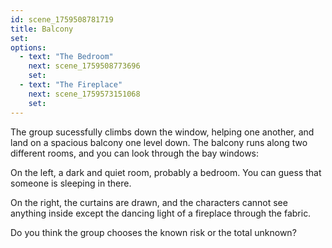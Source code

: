 ```yaml
---
id: scene_1759508781719
title: Balcony
set:
options:
  - text: "The Bedroom"
    next: scene_1759508773696
    set:
  - text: "The Fireplace"
    next: scene_1759573151068
    set:
---
```


The group sucessfully climbs down the window, helping one another, and land on a spacious balcony one level down. The balcony runs along two different rooms, and you can look through the bay windows:

On the left, a dark and quiet room, probably a bedroom. You can guess that someone is sleeping in there.

On the right, the curtains are drawn, and the characters cannot see anything inside except the dancing light of a fireplace through the fabric.

Do you think the group chooses the known risk or the total unknown?